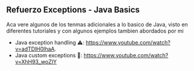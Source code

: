 ## Refuerzo Exceptions - Java Basics 

Aca vere algunos de los tenmas adicionales a lo basico de Java, visto en diferentes tutoriales y con algunos ejemplos tambien abordados por mi

- Java exception handling ⚠️: https://www.youtube.com/watch?v=adTDlH0lhaA.
- Java custom exceptions 🛑: https://www.youtube.com/watch?v=XhH93_woZIY

